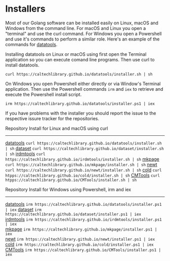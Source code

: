 
# Installers

Most of our Golang software can be installed easily on Linux, macOS and Windows from the command line. For macOS and Linux you open a "terminal" and use the curl command. For Windows you open a Powershell and use it's commands to perform a similar role. Here's an example of the commands for [datatools](https://github.com/caltechlibrary/datatools).

Installing datatools on Linux or macOS using first open the Terminal application so you can execute comand line programs. Then use curl to install datatools.

~~~shell
curl https://caltechlibrary.github.io/datatools/installer.sh | sh
~~~

On Windows you open Powershell either directly or via Window's Terminal application. Then use the Powershell commands `irm` and `iex` to retrieve
and execute the Powershell install script.

~~~pwsh
irm https://caltechlibrary.github.io/datatools/installer.ps1 | iex
~~~

If you have problems with the installer you should report the issue to the respective issure tracker for the repositories.

Repository                                                         Install for Linux and macOS using curl
----------------------------------------------------------------   -------------------------------------------------------------------
[datatools](https://github.com/caltechlibrary/datatools/issues)    `curl https://caltechlibrary.github.io/datatools/installer.sh | sh`
[dataset](https://github.com/caltechlibrary/dataset/issues)        `curl https://caltechlibrary.github.io/dataset/installer.sh | sh`
[irdmtools](https://github.com/caltechlibrary/irdmtools/issues)    `curl https://caltechlibrary.github.io/irdmtools/installer.sh | sh`
[mkpage](https://github.com/caltechlibrary/mkpage/issues)          `curl https://caltechlibrary.github.io/mkpage/installer.sh | sh`
[newt](https://github.com/caltechlibrary/newt/issues)              `curl https://caltechlibrary.github.io/newt/installer.sh | sh`
[cold](https://github.com/caltechlibrary/cold/issues)              `curl htpps://caltechlibrary.github.io/cold/installer.sh | sh`
[CMTools](https://github.com/caltechlibrary/CMTools/issues)         `curl htpps://caltechlibrary.github.io/CMTools/installer.sh | sh`

Repository                                                         Install for Windows using Powershell, irm and iex
----------------------------------------------------------------   -------------------------------------------------------------------
[datatools](https://github.com/caltechlibrary/datatools/issues)    `irm https://caltechlibrary.github.io/datatools/installer.ps1 | iex` 
[dataset](https://github.com/caltechlibrary/dataset/issues)        `irm https://caltechlibrary.github.io/dataset/installer.ps1 | iex`   
[irdmtools](https://github.com/caltechlibrary/irdmtools/issues)    `irm https://caltechlibrary.github.io/irdmtools/installer.ps1 | iex`  
[mkpage](https://github.com/caltechlibrary/mkpage/issues)          `irm https://caltechlibrary.github.io/mkpage/installer.ps1 | iex`   
[newt](https://github.com/caltechlibrary/newt/issues)              `irm https://caltechlibrary.github.io/newt/installer.ps1 | iex`
[cold](https://github.com/caltechlibrary/cold/issues)              `irm https://caltechlibrary.github.io/cold/installer.ps1 | iex`
[CMTools](https://github.com/caltechlibrary/CMTools/issues)           `irm https://caltechlibrary.github.io/CMTools/installer.ps1 | iex`

